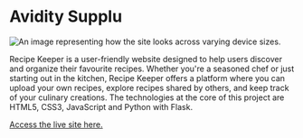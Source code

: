 # Avidity Supplu

<img src="" alt="An image representing how the site looks across varying device sizes.">

Recipe Keeper is a user-friendly website designed to help users discover and organize their favourite recipes. Whether you're a seasoned chef or just starting out in the kitchen, Recipe Keeper offers a platform where you can upload your own recipes, explore recipes shared by others, and keep track of your culinary creations. The technologies at the core of this project are HTML5, CSS3, JavaScript and Python with Flask.

[Access the live site here.](https://recipe-keeper-project-967d6327becc.herokuapp.com/)
